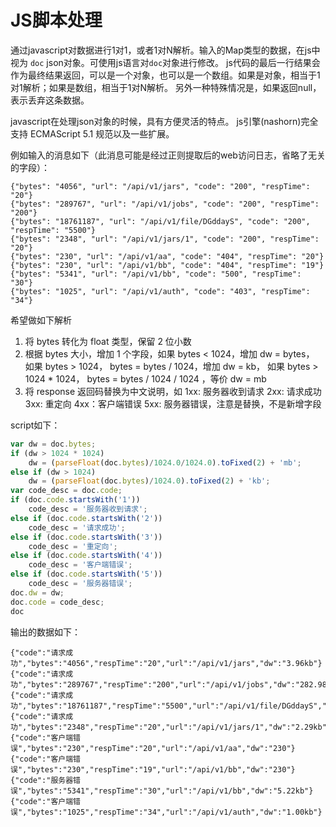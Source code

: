# JS脚本处理

通过javascript对数据进行1对1，或者1对N解析。输入的Map类型的数据，在js中视为 `doc` json对象。可使用js语言对`doc`对象进行修改。
js代码的最后一行结果会作为最终结果返回，可以是一个对象，也可以是一个数组。如果是对象，相当于1对1解析；如果是数组，相当于1对N解析。
另外一种特殊情况是，如果返回null，表示丢弃这条数据。

javascript在处理json对象的时候，具有方便灵活的特点。
js引擎(nashorn)完全支持 ECMAScript 5.1 规范以及一些扩展。

例如输入的消息如下（此消息可能是经过正则提取后的web访问日志，省略了无关的字段）：

```
{"bytes": "4056", "url": "/api/v1/jars", "code": "200", "respTime": "20"}
{"bytes": "289767", "url": "/api/v1/jobs", "code": "200", "respTime": "200"}
{"bytes": "18761187", "url": "/api/v1/file/DGddayS", "code": "200", "respTime": "5500"}
{"bytes": "2348", "url": "/api/v1/jars/1", "code": "200", "respTime": "20"}
{"bytes": "230", "url": "/api/v1/aa", "code": "404", "respTime": "20"}
{"bytes": "230", "url": "/api/v1/bb", "code": "404", "respTime": "19"}
{"bytes": "5341", "url": "/api/v1/bb", "code": "500", "respTime": "30"}
{"bytes": "1025", "url": "/api/v1/auth", "code": "403", "respTime": "34"}
```

希望做如下解析

1. 将 bytes 转化为 float 类型，保留 2 位小数
2. 根据 bytes 大小，增加 1 个字段，如果 bytes < 1024，增加 dw = bytes， 如果 bytes > 1024， bytes = bytes / 1024，增加 dw = kb， 如果 bytes > 1024 * 1024， bytes = bytes / 1024 / 1024 ，等价 dw = mb 
3. 将 response 返回码替换为中文说明，如 1xx: 服务器收到请求 2xx: 请求成功 3xx: 重定向 4xx：客户端错误 5xx: 服务器错误，注意是替换，不是新增字段

script如下：

```javascript
var dw = doc.bytes;
if (dw > 1024 * 1024) 
    dw = (parseFloat(doc.bytes)/1024.0/1024.0).toFixed(2) + 'mb'; 
else if (dw > 1024) 
    dw = (parseFloat(doc.bytes)/1024.0).toFixed(2) + 'kb';
var code_desc = doc.code; 
if (doc.code.startsWith('1')) 
    code_desc = '服务器收到请求'; 
else if (doc.code.startsWith('2')) 
    code_desc = '请求成功'; 
else if (doc.code.startsWith('3')) 
    code_desc = '重定向'; 
else if (doc.code.startsWith('4')) 
    code_desc = '客户端错误'; 
else if (doc.code.startsWith('5')) 
    code_desc = '服务器错误'; 
doc.dw = dw; 
doc.code = code_desc; 
doc
```


输出的数据如下：

```
{"code":"请求成功","bytes":"4056","respTime":"20","url":"/api/v1/jars","dw":"3.96kb"}
{"code":"请求成功","bytes":"289767","respTime":"200","url":"/api/v1/jobs","dw":"282.98kb"}
{"code":"请求成功","bytes":"18761187","respTime":"5500","url":"/api/v1/file/DGddayS","dw":"17.89mb"}
{"code":"请求成功","bytes":"2348","respTime":"20","url":"/api/v1/jars/1","dw":"2.29kb"}
{"code":"客户端错误","bytes":"230","respTime":"20","url":"/api/v1/aa","dw":"230"}
{"code":"客户端错误","bytes":"230","respTime":"19","url":"/api/v1/bb","dw":"230"}
{"code":"服务器错误","bytes":"5341","respTime":"30","url":"/api/v1/bb","dw":"5.22kb"}
{"code":"客户端错误","bytes":"1025","respTime":"34","url":"/api/v1/auth","dw":"1.00kb"}
```